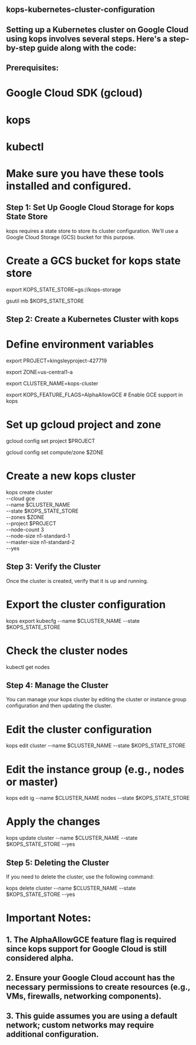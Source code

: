 ## kops-kubernetes-cluster-configuration

## Setting up a Kubernetes cluster on Google Cloud using kops involves several steps. Here's a step-by-step guide along with the code:

## Prerequisites:
#  Google Cloud SDK (gcloud)
#  kops
#  kubectl
#  Make sure you have these tools installed and configured.


## Step 1: Set Up Google Cloud Storage for kops State Store
   kops requires a state store to store its cluster configuration. We'll use a Google Cloud Storage (GCS) bucket for this purpose.

 
#  Create a GCS bucket for kops state store
   export KOPS_STATE_STORE=gs://kops-storage
   
   gsutil mb $KOPS_STATE_STORE

## Step 2: Create a Kubernetes Cluster with kops

#  Define environment variables
   export PROJECT=kingsleyproject-427719
   
   export ZONE=us-central1-a
   
   export CLUSTER_NAME=kops-cluster
   
   export KOPS_FEATURE_FLAGS=AlphaAllowGCE # Enable GCE support in kops

#  Set up gcloud project and zone
   gcloud config set project $PROJECT
   
   gcloud config set compute/zone $ZONE

#  Create a new kops cluster
   kops create cluster \
  --cloud gce \
  --name $CLUSTER_NAME \
  --state $KOPS_STATE_STORE \
  --zones $ZONE \
  --project $PROJECT \
  --node-count 3 \
  --node-size n1-standard-1 \
  --master-size n1-standard-2 \
  --yes


## Step 3: Verify the Cluster
   Once the cluster is created, verify that it is up and running.


#  Export the cluster configuration
   kops export kubecfg --name $CLUSTER_NAME --state $KOPS_STATE_STORE

#  Check the cluster nodes
   kubectl get nodes

## Step 4: Manage the Cluster
   You can manage your kops cluster by editing the cluster or instance group configuration and then updating the cluster.


#  Edit the cluster configuration
   kops edit cluster --name $CLUSTER_NAME --state $KOPS_STATE_STORE

#  Edit the instance group (e.g., nodes or master)
   kops edit ig --name $CLUSTER_NAME nodes --state $KOPS_STATE_STORE

#  Apply the changes
   kops update cluster --name $CLUSTER_NAME --state $KOPS_STATE_STORE --yes

## Step 5: Deleting the Cluster
   If you need to delete the cluster, use the following command:

   kops delete cluster --name $CLUSTER_NAME --state $KOPS_STATE_STORE --yes


# Important Notes:

## 1. The AlphaAllowGCE  feature flag is required since kops support for Google Cloud is still considered alpha.
## 2. Ensure your Google Cloud account has the necessary permissions to create resources (e.g., VMs, firewalls, networking components).
## 3. This guide assumes you are using a default network; custom networks may require additional configuration.

